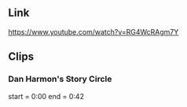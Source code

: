 ## Link
https://www.youtube.com/watch?v=RG4WcRAgm7Y

## Clips

### Dan Harmon's Story Circle
start = 0:00
end = 0:42
